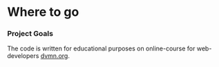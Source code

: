 # Where to go

### Project Goals

The code is written for educational purposes on online-course for web-developers [dvmn.org](https://dvmn.org/).
